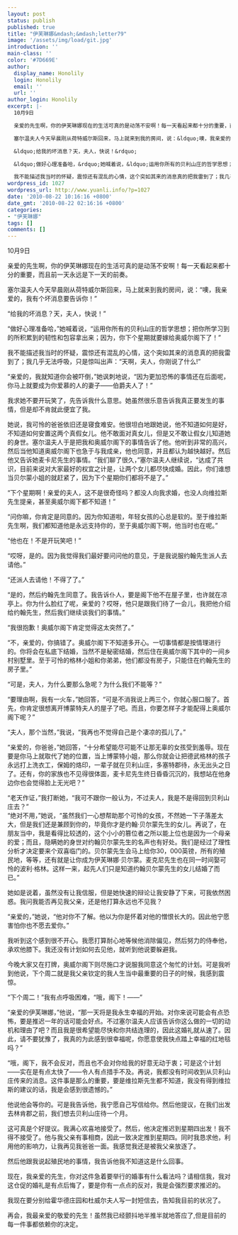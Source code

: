 ```yaml
---
layout: post
status: publish
published: true
title: "伊芙琳娜&mdash;&mdash;letter79"
image: '/assets/img/load/git.jpg'
introduction: ''
main-class: ''
color: '#7D669E'
author:
  display_name: Honolily
  login: Honolily
  email: ''
  url: ''
author_login: Honolily
excerpt: |-
  10月9日

  亲爱的先生啊，你的伊芙琳娜现在的生活可真的是动荡不安啊！每一天看起来都十分的重要，而且前一天永远是下一天的前奏。

  塞尔温夫人今天早晨刚从荷特威尔斯回来，马上就来到我的房间，说：&ldquo;噢，我亲爱的，我有个坏消息要告诉你！&rdquo;

  &ldquo;给我的坏消息？天，夫人，快说！&rdquo;

  &ldquo;做好心理准备哈，&rdquo;她喊着说，&ldquo;运用你所有的贝利山庄的哲学思想；把你所学习到的所积累到的韧性和包容拿出来；因为，你下个星期就要嫁给奥威尔阁下了！&rdquo;

  我不能描述我当时的怀疑，震惊还有混乱的心情，这个突如其来的消息真的把我雷到了；我几乎无法呼吸，只是惊叫出声：&ldquo;天啊，夫人，你刚说了什么!&rdquo;
wordpress_id: 1027
wordpress_url: http://www.yuanli.info/?p=1027
date: '2010-08-22 10:16:16 +0800'
date_gmt: '2010-08-22 02:16:16 +0800'
categories:
- "伊芙琳娜"
tags: []
comments: []
---
```

<p>10月9日</p>
<p>亲爱的先生啊，你的伊芙琳娜现在的生活可真的是动荡不安啊！每一天看起来都十分的重要，而且前一天永远是下一天的前奏。</p>
<p>塞尔温夫人今天早晨刚从荷特威尔斯回来，马上就来到我的房间，说：&ldquo;噢，我亲爱的，我有个坏消息要告诉你！&rdquo;</p>
<p>&ldquo;给我的坏消息？天，夫人，快说！&rdquo;</p>
<p>&ldquo;做好心理准备哈，&rdquo;她喊着说，&ldquo;运用你所有的贝利山庄的哲学思想；把你所学习到的所积累到的韧性和包容拿出来；因为，你下个星期就要嫁给奥威尔阁下了！&rdquo;</p>
<p>我不能描述我当时的怀疑，震惊还有混乱的心情，这个突如其来的消息真的把我雷到了；我几乎无法呼吸，只是惊叫出声：&ldquo;天啊，夫人，你刚说了什么!&rdquo;<a id="more"></a><a id="more-1027"></a></p>
<p>&ldquo;亲爱的，我就知道你会被吓倒，&rdquo;她讽刺地说，&ldquo;因为更加恐怖的事情还在后面呢，你马上就要成为你爱慕的人的妻子&mdash;&mdash;伯爵夫人了！&rdquo;</p>
<p>我求她不要开玩笑了，先告诉我什么意思。她虽然很乐意告诉我真正要发生的事情，但是却不肯就此便宜了我。</p>
<p>她说，我可怜的爸爸依旧还是寝食难安。他很坦白地跟她说，他不知道如何是好，不知道如何安置这两个真假女儿。他不敢面对真女儿，但是又不敢让假女儿知道她的身世。塞尔温夫人于是把我和奥威尔阁下的事情告诉了他。他听到非常的高兴，然后当他知道奥威尔阁下也急于与我成亲，他也同意，并且都认为越快越好。然后他又告诉她麦卡尼先生的事情。&ldquo;我们聊了很久，&rdquo;塞尔温夫人继续说，&ldquo;达成了共识，目前来说对大家最好的权宜之计是，让两个女儿都尽快成婚。因此，你们谁想当贝尔蒙小姐的就赶紧了，因为下个星期你们都将不是了。&rdquo;</p>
<p>&ldquo;下个星期啊！亲爱的夫人，这不是很奇怪吗？都没人向我求婚，也没人向维拉斯先生提亲，甚至奥威尔阁下都不知道！&rdquo;</p>
<p>&ldquo;问你嘛，你肯定是同意的。因为你知道啦，年轻女孩的心总是软的。至于维拉斯先生啊，我们都知道他是永远支持你的，至于奥威尔阁下啊，他当时也在呢。&rdquo;</p>
<p>&ldquo;他也在！不是开玩笑吧！&rdquo;</p>
<p>&ldquo;哎呀，是的。因为我觉得我们最好要问问他的意见，于是我说服约翰先生派人去请他。&rdquo;</p>
<p>&ldquo;还派人去请他！不得了了。&rdquo;</p>
<p>&ldquo;是的，然后约翰先生同意了。我告诉仆人，要是阁下他不在屋子里，也许就在凉亭上。你为什么脸红了呢，亲爱的？哎呀，他只是跟我们待了一会儿，我把他介绍给约翰先生，然后我们继续谈我们的事情。&rdquo;</p>
<p>&ldquo;我很抱歉！奥威尔阁下肯定觉得这太突然了。&rdquo;</p>
<p>&ldquo;不，亲爱的，你搞错了。奥威尔阁下不知道多开心。一切事情都是按情理进行的。你将会在私底下结婚，当然不是秘密结婚，然后住在奥威尔阁下其中的一间乡村别墅里。至于可怜的格林小姐和你弟弟，他们都没有房子，只能住在约翰先生的房子里。&rdquo;</p>
<p>&ldquo;可是，夫人，为什么要那么急呢？为什么我们不能等？&rdquo;</p>
<p>&ldquo;要理由啊，我有一火车，&rdquo;她回答，&ldquo;可是不消我说上两三个，你就心服口服了。首先，你肯定很想离开博蒙特夫人的屋子了吧。而且，你要怎样子才能配得上奥威尔阁下呢？&rdquo;</p>
<p>&ldquo;夫人，那个当然，&rdquo;我说，&ldquo;我再也不觉得自己是个凄凉的孤儿了。&rdquo;</p>
<p>&ldquo;亲爱的，你爸爸，&rdquo;她回答，&ldquo;十分希望能尽可能不让那无辜的女孩受到羞辱。现在要是你马上就取代了她的位置，当上博蒙特小姐，那么你就会让把德武格林的孩子永远打上洗衣工，保姆的烙印，一辈子就在贝利山庄，多塞特郡待，永无出头之日了。还有，你的家族也不见得很体面，麦卡尼先生终日昏昏沉沉的，我想站在他身边你也会觉得脸上无光吧？&rdquo;</p>
<p>&ldquo;老天作证，&rdquo;我打断她，&ldquo;我可不跟你一般认为，不过夫人，我是不是得回到贝利山庄去？&rdquo;<br />
&ldquo;绝对不用，&rdquo;她说，&ldquo;虽然我们一心想帮助那个可怜的女孩，不然她一下子落差太大，但是我们还是兼顾到你的，毕竟你才是约翰&middot;贝尔蒙先生的女儿。再说了，在朋友当中，我是看得比较透的，这个小小的篡位者之所以能上位也是因为一个母亲的爱；而且，隐瞒她的身世对约翰贝尔蒙先生的名声也有好处。我们是经过了理性分析才决定要来个双喜临门的。贝尔蒙先生会马上给你30，000英镑，所有的殖民地，等等，还有就是让你成为伊芙琳娜&middot;贝尔蒙。麦克尼先生也在同一时间娶可怜的波利&middot;格林。这样一来，起先人们只是知道约翰贝尔蒙先生的女儿结婚了而已。&rdquo;</p>
<p>她如是说着，虽然没有让我信服，但是她快速的辩论让我安静了下来，可我依然困惑。我问我能否再见我父亲，还是他打算永远也不见我？</p>
<p>&ldquo;亲爱的，&rdquo;她说，&ldquo;他对你不了解。他以为你是怀着对他的憎恨长大的。因此他宁愿害怕你也不愿去爱你。&rdquo;</p>
<p>我听到这个感到很不开心。我愿打算耐心地等候他消除偏见，然后努力的侍奉他，承欢他膝下。我还没有计划如何去见他，就听到他说要躲避我。</p>
<p>今晚大家又在打牌，奥威尔阁下则尽施口才说服我同意这个匆忙的计划。可是我听到他说，下个周二就是我父亲钦定的我人生当中最重要的日子的时候，我感到震惊。</p>
<p>&ldquo;下个周二！&rdquo;我有点呼吸困难，&ldquo;哦，阁下！&mdash;&mdash;&rdquo;</p>
<p>&ldquo;亲爱的伊芙琳娜，&rdquo;他说，&ldquo;那一天将是我永生幸福的开始。对你来说可能会有点恐怖，要是推迟一年的话可能会好点。不过塞尔温夫人应该告诉你这么做的一切的动机和理由了吧？而且我是很希望能尽快和你共结连理的，因此这婚礼就从速了。因此，请不要犹豫了，我真的为此感到很幸福呢，你愿意使我快点踏上幸福的红地毯吗？&rdquo;</p>
<p>&ldquo;哦，阁下，我不会反对，而且也不会对你给我的好意无动于衷；可是这个计划&mdash;&mdash;实在是有点太快了&mdash;&mdash;令人有点措手不及。再说，我都没有时间收到从贝利山庄传来的消息。这件事是那么的重要，要是维拉斯先生都不知道，我没有得到维拉斯的建议的话，我是会感到很遗憾的。&rdquo;</p>
<p>他说他会等你的。可是我告诉他，我宁愿自己写信给你。然后他提议，在我们出发去林肯郡之前，我们想去贝利山庄待一个月。</p>
<p>这可真是个好提议。我满心欢喜地接受了。然后，他决定推迟到星期四出发！我不得不接受了。他与我父亲有事相商，因此一致决定推到星期四。同时我恳求他，利用他的影响力，让我再见我爸爸一面。我感觉我还是被我父亲放逐了。</p>
<p>然后他跟我说起殖民地的事情，我告诉他我不知道这是什么回事。</p>
<p>现在，我亲爱的先生，你对这件急着要举行的婚事有什么看法吗？请相信我，我对这仓促的婚礼是有点后悔了，要是你有一点点的反对，我是会强烈要求推迟的。</p>
<p>我现在要分别给霍华德庄园和杜威尔夫人写一封短信去，告知我目前的状况了。</p>
<p>再会，我最亲爱的敬爱的先生！虽然我已经颤抖地半推半就地答应了,但是目前的每一件事都依赖你的决定。</p>
